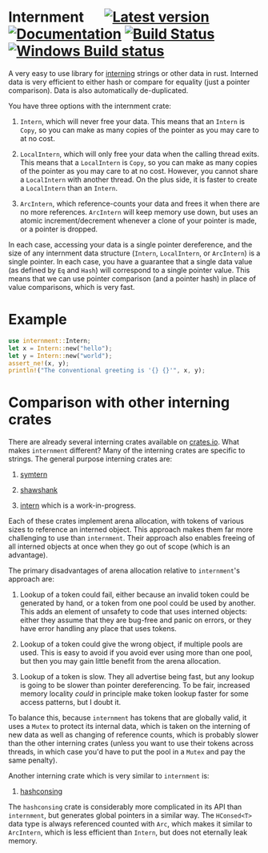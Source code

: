 # Internment &emsp; [![Latest version](https://img.shields.io/crates/v/internment.svg)](https://crates.io/crates/internment) [![Documentation](https://docs.rs/internment/badge.svg)](https://docs.rs/internment) [![Build Status](https://travis-ci.org/droundy/internment.svg?branch=master)](https://travis-ci.org/droundy/internment) [![Windows Build status](https://ci.appveyor.com/api/projects/status/3dps5r08b5a78fyu?svg=true)](https://ci.appveyor.com/project/droundy/internment)

A very easy to use library for
[interning](https://en.wikipedia.org/wiki/String_interning)
strings or other data in rust.  Interned data is very efficient to
either hash or compare for equality (just a pointer comparison).
Data is also automatically de-duplicated.

You have three options with the internment crate:

1. `Intern`, which will never free your data.  This means that an
`Intern` is `Copy`, so you can make as many copies of the pointer
as you may care to at no cost.

2. `LocalIntern`, which will only free your data when the calling
thread exits.  This means that a `LocalIntern` is `Copy`, so you can
make as many copies of the pointer as you may care to at no cost.
However, you cannot share a `LocalIntern` with another thread.  On the
plus side, it is faster to create a `LocalIntern` than an `Intern`.

3. `ArcIntern`, which reference-counts your data and frees it when
there are no more references.  `ArcIntern` will keep memory use
down, but uses an atomic increment/decrement whenever a clone of
your pointer is made, or a pointer is dropped.

In each case, accessing your data is a single pointer dereference, and
the size of any internment data structure (`Intern`, `LocalIntern`, or
`ArcIntern`) is a single pointer.  In each case, you have a guarantee
that a single data value (as defined by `Eq` and `Hash`) will
correspond to a single pointer value.  This means that we can use
pointer comparison (and a pointer hash) in place of value comparisons,
which is very fast.

# Example
```rust
use internment::Intern;
let x = Intern::new("hello");
let y = Intern::new("world");
assert_ne!(x, y);
println!("The conventional greeting is '{} {}'", x, y);
```

# Comparison with other interning crates

There are already several interning crates available on
[crates.io](https://crates.io/search?q=intern).  What makes
`internment` different?  Many of the interning crates are specific to
strings.  The general purpose interning crates are:

1. [symtern](https://crates.io/crates/symtern)

2. [shawshank](https://crates.io/crates/shawshank)

3. [intern](https://crates.io/crates/intern) which is a work-in-progress.

Each of these crates implement arena allocation, with tokens of
various sizes to reference an interned object.  This approach makes
them far more challenging to use than `internment`.  Their approach
also enables freeing of all interned objects at once when they go out
of scope (which is an advantage).

The primary disadvantages of arena allocation relative to
`internment`'s approach are:

1. Lookup of a token could fail, either because an invalid token could
   be generated by hand, or a token from one pool could be used by
   another.  This adds an element of unsafety to code that uses
   interned objects:  either they assume that they are bug-free and
   panic on errors, or they have error handling any place that uses
   tokens.

2. Lookup of a token could give the wrong object, if multiple pools
   are used.  This is easy to avoid if you avoid ever using more than
   one pool, but then you may gain little benefit from the arena
   allocation.

3. Lookup of a token is slow.  They all advertise being fast, but any
   lookup is going to be slower than pointer dereferencing.  To be
   fair, increased memory locality *could* in principle make token
   lookup faster for some access patterns, but I doubt it.

To balance this, because `internment` has tokens that are globally
valid, it uses a `Mutex` to protect its internal data, which is taken
on the interning of new data as well as changing of reference counts,
which is probably slower than the other interning crates (unless you
want to use their tokens across threads, in which case you'd have to
put the pool in a `Mutex` and pay the same penalty).

Another interning crate which is very similar to `internment` is:

1. [hashconsing](https://crates.io/crates/hashconsing)

The `hashconsing` crate is considerably more complicated in its API
than `internment`, but generates global pointers in a similar way.
The `HConsed<T>` data type is always referenced counted with `Arc`,
which makes it similar to `ArcIntern`, which is less efficient than
`Intern`, but does not eternally leak memory.
